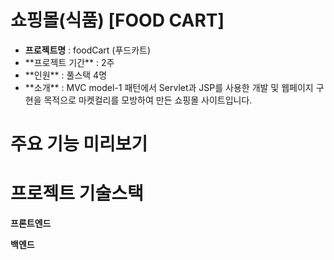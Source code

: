 # 쇼핑몰(식품) [FOOD CART]


* <div><span style="width:200px;"><b>프로젝트명</b></span> : foodCart (푸드카트)</div>
* <div><span style="width:200px;">**프로젝트 기간**</span> : 2주</div>
* <div><span style="width:200px;">**인원**</span> : 풀스택 4명</div>
* <div><span style="width:200px;">**소개**</span> : MVC model-1 패턴에서 Servlet과 JSP를 사용한 개발 및 웹페이지 구현을 목적으로 마켓컬리를 모방하여 만든 쇼핑몰 사이트입니다.</div>


# 주요 기능 미리보기

# 프로젝트 기술스택
**프론트엔드**

**백엔드**
